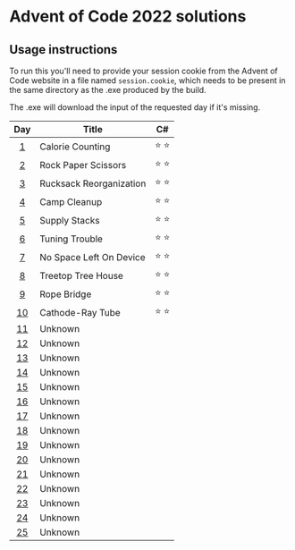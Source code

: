 # Advent of Code 2022 solutions

## Usage instructions
To run this you'll need to provide your session cookie from the Advent of Code website in a file named `session.cookie`, which needs to be present in the same directory as the .exe produced by the build.

The .exe will download the input of the requested day if it's missing.


| Day                                        | Title                   | C#            |
|:------------------------------------------:| ----------------------- |:-------------:|
|  [1](https://adventofcode.com/2022/day/1)  | Calorie Counting        | :star: :star: |
|  [2](https://adventofcode.com/2022/day/2)  | Rock Paper Scissors     | :star: :star: |
|  [3](https://adventofcode.com/2022/day/3)  | Rucksack Reorganization | :star: :star: |
|  [4](https://adventofcode.com/2022/day/4)  | Camp Cleanup            | :star: :star: |
|  [5](https://adventofcode.com/2022/day/5)  | Supply Stacks           | :star: :star: |
|  [6](https://adventofcode.com/2022/day/6)  | Tuning Trouble          | :star: :star: |
|  [7](https://adventofcode.com/2022/day/7)  | No Space Left On Device | :star: :star: |
|  [8](https://adventofcode.com/2022/day/8)  | Treetop Tree House      | :star: :star: |
|  [9](https://adventofcode.com/2022/day/9)  | Rope Bridge             | :star: :star: |
| [10](https://adventofcode.com/2022/day/10) | Cathode-Ray Tube        | :star: :star: |
| [11](https://adventofcode.com/2022/day/11) | Unknown                 |               |
| [12](https://adventofcode.com/2022/day/12) | Unknown                 |               |
| [13](https://adventofcode.com/2022/day/13) | Unknown                 |               |
| [14](https://adventofcode.com/2022/day/14) | Unknown                 |               |
| [15](https://adventofcode.com/2022/day/15) | Unknown                 |               |
| [16](https://adventofcode.com/2022/day/16) | Unknown                 |               |
| [17](https://adventofcode.com/2022/day/17) | Unknown                 |               |
| [18](https://adventofcode.com/2022/day/18) | Unknown                 |               |
| [19](https://adventofcode.com/2022/day/19) | Unknown                 |               |
| [20](https://adventofcode.com/2022/day/20) | Unknown                 |               |
| [21](https://adventofcode.com/2022/day/21) | Unknown                 |               |
| [22](https://adventofcode.com/2022/day/22) | Unknown                 |               |
| [23](https://adventofcode.com/2022/day/23) | Unknown                 |               |
| [24](https://adventofcode.com/2022/day/24) | Unknown                 |               |
| [25](https://adventofcode.com/2022/day/25) | Unknown                 |               |
